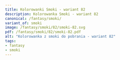 ```yaml
---
title: Kolorowanki Smoki - wariant 82
description: Kolorowanka Smoki - wariant 82
canonical: /fantasy/smoki/
variant_of: smoki
image: /fantasy/smoki/82/smoki-82.svg
pdf: /fantasy/smoki/82/smoki-82.pdf
alt: "Kolorowanka z smoki do pobrania - wariant 82"
tags:
- fantasy
- smoki
---
```

